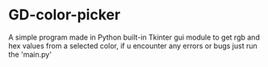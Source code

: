 # GD-color-picker
A simple program made in Python built-in Tkinter gui module to get rgb and hex values from a selected color,
if u encounter any errors or bugs just run the 'main.py'
